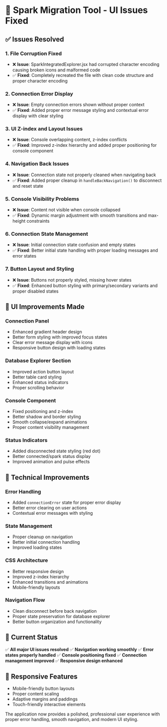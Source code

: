 # 🚀 Spark Migration Tool - UI Issues Fixed

## ✅ Issues Resolved

### 1. **File Corruption Fixed**
- ❌ **Issue**: SparkIntegratedExplorer.jsx had corrupted character encoding causing broken icons and malformed code
- ✅ **Fixed**: Completely recreated the file with clean code structure and proper character encoding

### 2. **Connection Error Display**
- ❌ **Issue**: Empty connection errors shown without proper context
- ✅ **Fixed**: Added proper error message styling and contextual error display with clear styling

### 3. **UI Z-index and Layout Issues**
- ❌ **Issue**: Console overlapping content, z-index conflicts
- ✅ **Fixed**: Improved z-index hierarchy and added proper positioning for console component

### 4. **Navigation Back Issues**
- ❌ **Issue**: Connection state not properly cleaned when navigating back
- ✅ **Fixed**: Added proper cleanup in `handleBackNavigation()` to disconnect and reset state

### 5. **Console Visibility Problems**
- ❌ **Issue**: Content not visible when console collapsed
- ✅ **Fixed**: Dynamic margin adjustment with smooth transitions and max-height constraints

### 6. **Connection State Management**
- ❌ **Issue**: Initial connection state confusion and empty states
- ✅ **Fixed**: Better initial state handling with proper loading messages and error states

### 7. **Button Layout and Styling**
- ❌ **Issue**: Buttons not properly styled, missing hover states
- ✅ **Fixed**: Enhanced button styling with primary/secondary variants and proper disabled states

## 🎨 UI Improvements Made

### **Connection Panel**
- Enhanced gradient header design
- Better form styling with improved focus states
- Clear error message display with icons
- Responsive button design with loading states

### **Database Explorer Section**
- Improved action button layout
- Better table card styling
- Enhanced status indicators
- Proper scrolling behavior

### **Console Component**
- Fixed positioning and z-index
- Better shadow and border styling
- Smooth collapse/expand animations
- Proper content visibility management

### **Status Indicators**
- Added disconnected state styling (red dot)
- Better connected/spark status display
- Improved animation and pulse effects

## 🔧 Technical Improvements

### **Error Handling**
- Added `connectionError` state for proper error display
- Better error clearing on user actions
- Contextual error messages with styling

### **State Management**
- Proper cleanup on navigation
- Better initial connection handling
- Improved loading states

### **CSS Architecture**
- Better responsive design
- Improved z-index hierarchy
- Enhanced transitions and animations
- Mobile-friendly layouts

### **Navigation Flow**
- Clean disconnect before back navigation
- Proper state preservation for database explorer
- Better button organization and functionality

## 🚦 Current Status

✅ **All major UI issues resolved**
✅ **Navigation working smoothly**
✅ **Error states properly handled**
✅ **Console positioning fixed**
✅ **Connection management improved**
✅ **Responsive design enhanced**

## 📱 Responsive Features

- Mobile-friendly button layouts
- Proper content scaling
- Adaptive margins and paddings
- Touch-friendly interactive elements

The application now provides a polished, professional user experience with proper error handling, smooth navigation, and modern UI styling.
